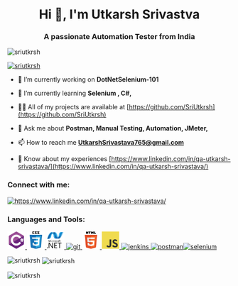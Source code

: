 <h1 align="center">Hi 👋, I'm Utkarsh Srivastva</h1>
<h3 align="center">A passionate Automation Tester from India</h3>

<p align="left"> <img src="https://komarev.com/ghpvc/?username=sriutkrsh&label=Profile%20views&color=0e75b6&style=flat" alt="sriutkrsh" /> </p>

<p align="left"> <a href="https://github.com/ryo-ma/github-profile-trophy"><img src="https://github-profile-trophy.vercel.app/?username=sriutkrsh" alt="sriutkrsh" /></a> </p>

- 🔭 I’m currently working on **DotNetSelenium-101**

- 🌱 I’m currently learning **Selenium , C#,**

- 👨‍💻 All of my projects are available at [https://github.com/SriUtkrsh](https://github.com/SriUtkrsh)

- 💬 Ask me about **Postman, Manual Testing, Automation, JMeter,**

- 📫 How to reach me **UtkarshSrivastava765@gmail.com**

- 📄 Know about my experiences [https://www.linkedin.com/in/qa-utkarsh-srivastava/](https://www.linkedin.com/in/qa-utkarsh-srivastava/)

<h3 align="left">Connect with me:</h3>
<p align="left">
<a href="https://linkedin.com/in/https://www.linkedin.com/in/qa-utkarsh-srivastava/" target="blank"><img align="center" src="https://raw.githubusercontent.com/rahuldkjain/github-profile-readme-generator/master/src/images/icons/Social/linked-in-alt.svg" alt="https://www.linkedin.com/in/qa-utkarsh-srivastava/" height="30" width="40" /></a>
</p>

<h3 align="left">Languages and Tools:</h3>
<p align="left"> <a href="https://www.w3schools.com/cs/" target="_blank" rel="noreferrer"> <img src="https://raw.githubusercontent.com/devicons/devicon/master/icons/csharp/csharp-original.svg" alt="csharp" width="40" height="40"/> </a> <a href="https://www.w3schools.com/css/" target="_blank" rel="noreferrer"> <img src="https://raw.githubusercontent.com/devicons/devicon/master/icons/css3/css3-original-wordmark.svg" alt="css3" width="40" height="40"/> </a> <a href="https://dotnet.microsoft.com/" target="_blank" rel="noreferrer"> <img src="https://raw.githubusercontent.com/devicons/devicon/master/icons/dot-net/dot-net-original-wordmark.svg" alt="dotnet" width="40" height="40"/> </a> <a href="https://git-scm.com/" target="_blank" rel="noreferrer"> <img src="https://www.vectorlogo.zone/logos/git-scm/git-scm-icon.svg" alt="git" width="40" height="40"/> </a> <a href="https://www.w3.org/html/" target="_blank" rel="noreferrer"> <img src="https://raw.githubusercontent.com/devicons/devicon/master/icons/html5/html5-original-wordmark.svg" alt="html5" width="40" height="40"/> </a> <a href="https://developer.mozilla.org/en-US/docs/Web/JavaScript" target="_blank" rel="noreferrer"> <img src="https://raw.githubusercontent.com/devicons/devicon/master/icons/javascript/javascript-original.svg" alt="javascript" width="40" height="40"/> </a> <a href="https://www.jenkins.io" target="_blank" rel="noreferrer"> <img src="https://www.vectorlogo.zone/logos/jenkins/jenkins-icon.svg" alt="jenkins" width="40" height="40"/> </a> <a href="https://postman.com" target="_blank" rel="noreferrer"> 
 <img src="https://www.vectorlogo.zone/logos/getpostman/getpostman-icon.svg" alt="postman" width="40" height="40"/><img src="https://raw.githubusercontent.com/detain/svg-logos/780f25886640cef088af994181646db2f6b1a3f8/svg/selenium-logo.svg" alt="selenium" width="40" height="40"/> </a> 
   



<p><img align="left" src="https://github-readme-stats.vercel.app/api/top-langs?username=sriutkrsh&show_icons=true&locale=en&layout=compact" alt="sriutkrsh" /></p>

<p>&nbsp;<img align="center" src="https://github-readme-stats.vercel.app/api?username=sriutkrsh&show_icons=true&locale=en" alt="sriutkrsh" /></p>

<p><img align="center" src="https://github-readme-streak-stats.herokuapp.com/?user=sriutkrsh&" alt="sriutkrsh" /></p>


